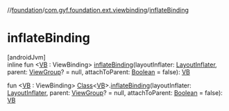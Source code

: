 //[foundation](../../index.md)/[com.gyf.foundation.ext.viewbinding](index.md)/[inflateBinding](inflate-binding.md)

# inflateBinding

[androidJvm]\
inline fun &lt;[VB](inflate-binding.md) : ViewBinding&gt; [inflateBinding](inflate-binding.md)(layoutInflater: [LayoutInflater](https://developer.android.com/reference/kotlin/android/view/LayoutInflater.html), parent: [ViewGroup](https://developer.android.com/reference/kotlin/android/view/ViewGroup.html)? = null, attachToParent: [Boolean](https://kotlinlang.org/api/core/kotlin-stdlib/kotlin/-boolean/index.html) = false): [VB](inflate-binding.md)

fun &lt;[VB](inflate-binding.md) : ViewBinding&gt; [Class](https://developer.android.com/reference/kotlin/java/lang/Class.html)&lt;[VB](inflate-binding.md)&gt;.[inflateBinding](inflate-binding.md)(layoutInflater: [LayoutInflater](https://developer.android.com/reference/kotlin/android/view/LayoutInflater.html), parent: [ViewGroup](https://developer.android.com/reference/kotlin/android/view/ViewGroup.html)? = null, attachToParent: [Boolean](https://kotlinlang.org/api/core/kotlin-stdlib/kotlin/-boolean/index.html) = false): [VB](inflate-binding.md)
